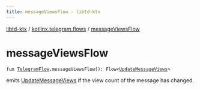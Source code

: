 ```yaml
---
title: messageViewsFlow - libtd-ktx
---
```


[libtd-ktx](../index.html) / [kotlinx.telegram.flows](index.html) / [messageViewsFlow](./message-views-flow.html)

# messageViewsFlow

`fun `[`TelegramFlow`](../kotlinx.telegram.core/-telegram-flow/index.html)`.messageViewsFlow(): Flow<`[`UpdateMessageViews`](https://tdlibx.github.io/td/docs/org/drinkless/td/libcore/telegram/TdApi/UpdateMessageViews.html)`>`

emits [UpdateMessageViews](https://tdlibx.github.io/td/docs/org/drinkless/td/libcore/telegram/TdApi/UpdateMessageViews.html) if the view count of the message has changed.

